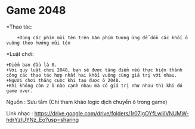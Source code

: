 # Game 2048

*Thao tác:

    	+Dùng các phím mũi tên trên bàn phím tương ứng để dồn các khối ô vuông theo hướng mũi tên

*Luật chơi:

	+Điểm ban đầu là 0. 
	+Với quy luật chơi 2048, bạn sẽ được tăng điểm nếu thực hiện thành công các thao tác hợp nhất hai khối vuông cùng giá trị với nhau. 
	+Người chơi thắng cuộc khi tạo được ô 2048. 
	+Khi không còn 2 ô nào cạnh nhau mà có giá trị như nhau thì khi đó game over.
  
Nguồn : Sưu tầm (Chỉ tham khảo logic dịch chuyển ô trong game)

Link nhạc : https://drive.google.com/drive/folders/1r07igOYfLwiiIVNUMW-hdrYzlUYNz_Eo?usp=sharing
